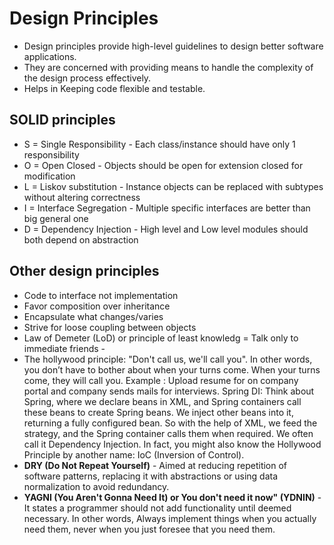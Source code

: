 # Design Principles

- Design principles provide high-level guidelines to design better software applications. 
- They are concerned with providing means to handle the complexity of the design process effectively.
- Helps in Keeping code flexible and testable.


## SOLID principles

- S = Single Responsibility - Each class/instance should have only 1 responsibility
- O = Open Closed - Objects should be open for extension closed for modification
- L = Liskov substitution - Instance objects can be replaced with subtypes without altering correctness
- I = Interface Segregation - Multiple specific interfaces are better than big general one
- D = Dependency Injection - High level and Low level modules should both depend on abstraction

## Other design principles

- Code to interface not implementation
- Favor composition over inheritance
- Encapsulate what changes/varies
- Strive for loose coupling between objects
- Law of Demeter (LoD) or principle of least knowledg = Talk only to immediate friends - 
- The hollywood principle: "Don't call us, we'll call you". In other words, you don’t have to bother about when your turns come. When your turns come, they will call you.          Example : Upload resume for on company portal and company sends mails for interviews. 
   Spring DI: Think about Spring, where we declare beans in XML, and Spring containers call these beans to create Spring beans. We inject other beans into it, returning a fully    configured bean. So with the help of XML, we feed the strategy, and the Spring container calls them when required. We often call it Dependency Injection. In fact, you might    also know the Hollywood Principle by another name: IoC (Inversion of Control).
- **DRY (Do Not Repeat Yourself)** - Aimed at reducing repetition of software patterns, replacing it with abstractions or using data normalization to avoid redundancy.
- **YAGNI (You Aren't Gonna Need It) or You don't need it now" (YDNIN)** - It states a programmer should not add functionality until deemed necessary. In other words, Always implement things when you actually need them, never when you just foresee that you need them.
